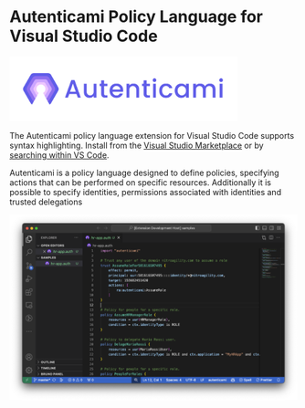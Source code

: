 # Autenticami Policy Language for Visual Studio Code

<p align="legt">
  <img src="https://raw.githubusercontent.com/autenticami/autenticami-vscode/main/assets/logo/transparent-txt/transparent-txt-1line.png" class="center" width="400px" height="auto"/>
</p>

The Autenticami policy language extension for Visual Studio Code supports syntax highlighting.  Install from the [Visual Studio Marketplace](https://marketplace.visualstudio.com/items?itemName=autenticami.autenticami) or by [searching within VS Code](https://code.visualstudio.com/docs/editor/extension-gallery#_search-for-an-extension).

Autenticami is a policy language designed to define policies, specifying actions that can be performed on specific resources. Additionally it is possible to specify identities, permissions associated with identities and trusted delegations

![autenticami](https://raw.githubusercontent.com/autenticami/autenticami-vscode/main/assets/vscode-screenshot.png)

